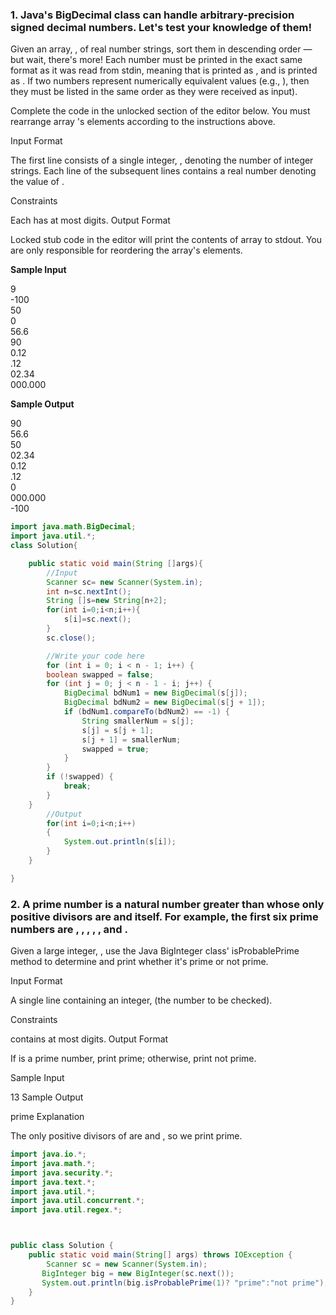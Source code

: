 ### <b>1. Java's BigDecimal class can handle arbitrary-precision signed decimal numbers. Let's test your knowledge of them!</b>

Given an array, , of  real number strings, sort them in descending order — but wait, there's more! Each number must be printed in the exact same format as it was read from stdin, meaning that  is printed as , and  is printed as . If two numbers represent numerically equivalent values (e.g., ), then they must be listed in the same order as they were received as input).

Complete the code in the unlocked section of the editor below. You must rearrange array 's elements according to the instructions above.

Input Format

The first line consists of a single integer, , denoting the number of integer strings.
Each line  of the  subsequent lines contains a real number denoting the value of .

Constraints

Each  has at most  digits.
Output Format

Locked stub code in the editor will print the contents of array  to stdout. You are only responsible for reordering the array's elements.

<b>Sample Input</b>

9<br>
-100<br>
50<br>
0<br>
56.6<br>
90<br>
0.12<br>
.12<br>
02.34<br>
000.000<br>

<b>Sample Output</b>

90<br>
56.6<br>
50<br>
02.34<br>
0.12<br>
.12<br>
0<br>
000.000<br>
-100<br>
``` java
import java.math.BigDecimal;
import java.util.*;
class Solution{

    public static void main(String []args){
        //Input
        Scanner sc= new Scanner(System.in);
        int n=sc.nextInt();
        String []s=new String[n+2];
        for(int i=0;i<n;i++){
            s[i]=sc.next();
        }
      	sc.close();

        //Write your code here
        for (int i = 0; i < n - 1; i++) {
        boolean swapped = false;
        for (int j = 0; j < n - 1 - i; j++) {
            BigDecimal bdNum1 = new BigDecimal(s[j]);
            BigDecimal bdNum2 = new BigDecimal(s[j + 1]);
            if (bdNum1.compareTo(bdNum2) == -1) {
                String smallerNum = s[j];
                s[j] = s[j + 1];
                s[j + 1] = smallerNum;
                swapped = true;
            }
        }
        if (!swapped) {
            break;
        }
    }
        //Output
        for(int i=0;i<n;i++)
        {
            System.out.println(s[i]);
        }
    }

}
```

### <b>2. A prime number is a natural number greater than  whose only positive divisors are  and itself. For example, the first six prime numbers are , , , , , and .</b>

Given a large integer, , use the Java BigInteger class' isProbablePrime method to determine and print whether it's prime or not prime.

Input Format

A single line containing an integer,  (the number to be checked).

Constraints

 contains at most  digits.
Output Format

If  is a prime number, print prime; otherwise, print not prime.

Sample Input

13
Sample Output

prime
Explanation

The only positive divisors of  are  and , so we print prime.

``` java
import java.io.*;
import java.math.*;
import java.security.*;
import java.text.*;
import java.util.*;
import java.util.concurrent.*;
import java.util.regex.*;



public class Solution {
    public static void main(String[] args) throws IOException {
        Scanner sc = new Scanner(System.in);
       BigInteger big = new BigInteger(sc.next());
       System.out.println(big.isProbablePrime(1)? "prime":"not prime");
    }
}
```
